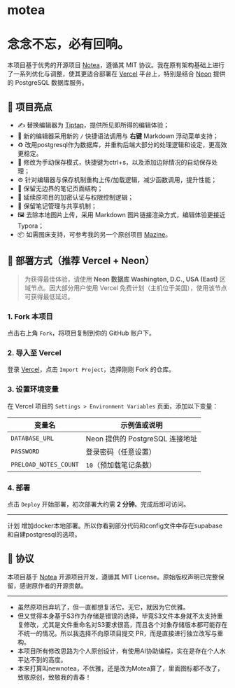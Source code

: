# motea

# 念念不忘，必有回响。

本项目基于优秀的开源项目 [Notea](https://github.com/notea-org/notea)，遵循其 MIT 协议。我在原有架构基础上进行了一系列优化与调整，使其更适合部署在 [Vercel](https://vercel.com) 平台上，特别是结合 [Neon](https://neon.tech) 提供的 PostgreSQL 数据库服务。

## 🌟 项目亮点

- ✍️ 替换编辑器为 [Tiptap](https://tiptap.dev)，提供所见即所得的编辑体验；
- 🧠 新的编辑器采用新的 `/` 快捷语法调用与 **右键**  Markdown 浮动菜单支持；
- ♻️ 改用postgresql作为数据库，并重构后端大部分的处理逻辑和设定，更高效更稳定。
- 💾 修改为手动保存模式，快捷键为ctrl+s，以及添加边际情况的自动保存处理；
- ⚙️ 针对编辑器与保存机制重构上传/加载逻辑，减少函数调用，提升性能；
- 🧱 保留无边界的笔记页面结构；
- 🔐 延续原项目的加密认证与权限控制逻辑；
- 🔁 保留笔记管理与共享机制；
- 🖼️ 去除本地图片上传，采用 Markdown 图片链接渲染方式，编辑体验更接近 Typora；
- 📦 如需图床支持，可参考我的另一个原创项目 [Mazine](https://github.com/waycaan/mazine)。

## 🚀 部署方式（推荐 Vercel + Neon）

> 为获得最佳体验，请使用 **Neon 数据库 Washington, D.C., USA (East)** 区域节点。因大部分用户使用 Vercel 免费计划（主机位于美国），使用该节点可获得最低延迟。

### 1. Fork 本项目

点击右上角 `Fork`，将项目复制到你的 GitHub 账户下。

### 2. 导入至 Vercel

登录 [Vercel](https://vercel.com)，点击 `Import Project`，选择刚刚 Fork 的仓库。

### 3. 设置环境变量

在 Vercel 项目的 `Settings > Environment Variables` 页面，添加以下变量：

| 变量名              | 示例值或说明                      |
|---------------------|----------------------------------|
| `DATABASE_URL`      | Neon 提供的 PostgreSQL 连接地址 |
| `PASSWORD`          | 登录密码（任意设置）            |
| `PRELOAD_NOTES_COUNT` | `10`（预加载笔记条数）        |

### 4. 部署

点击 `Deploy` 开始部署，初次部署大约需 **2 分钟**。完成后即可访问。

---
计划
增加docker本地部署。所以你看到部分代码和config文件中存在supabase和自建postgresql的选项。

## 📝 协议

本项目基于 [Notea](https://github.com/notea-org/notea) 开源项目开发，遵循其 MIT License。原始版权声明已完整保留，感谢原作者的开源贡献。

---
- 虽然原项目弃坑了，但一直都想复活它。无它，就因为它优雅。
- 但又觉得本身基于S3作为存储是错误的选择，毕竟S3文件本身就不太支持重复修改，尤其是文件重命名对S3要求很高，而且各个对象存储版本都可能存在不统一的情况。所以我选择不向原项目提交 PR，而是直接进行独立改写与重构。
- 本项目所有修改思路为个人原创设计，有使用AI协助编程，实在是存在个人水平达不到的高度。
- 本来打算叫newnotea，不优雅，还是改为Motea算了，里面图标都不改了，致敬原创，致敬我的青春！
